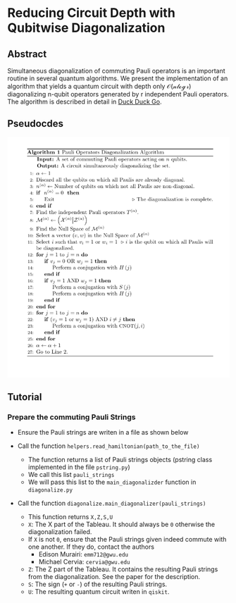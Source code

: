 # Reducing Circuit Depth with Qubitwise Diagonalization

## Abstract
Simultaneous diagonalization of commuting Pauli operators is an important routine in several quantum algorithms. 
We present the implementation of an algorithm that yields a quantum circuit with depth only $\mathcal{O(n \log r)}$ diagonalizing n-qubit
operators generated by r independent Pauli operators. The algorithm is described in detail in [Duck Duck Go](https://duckduckgo.com).

## Pseudocdes

![The algorithm pseudocode](figures/pseudocode.png)

## Tutorial

### Prepare the commuting Pauli Strings
* Ensure the Pauli strings are writen in a file as shown below

* Call the function `helpers.read_hamiltonian(path_to_the_file)`
  - The function returns a list of Pauli strings objects (pstring class implemented in the file `pstring.py`)
  - We call this list `pauli_strings`
  - We will pass this list to the `main_diagonalizder` function in `diagonalize.py`

* Call the function `diagonalize.main_diagonalizer(pauli_strings)`
  - This function returns `X,Z,S,U`
  - `X`: The X part of the Tableau. It should always be `0` otherwise the diagonalization failed.
  - If `X` is not `0`, ensure that the Pauli strings given indeed commute with one another. If they do, contact the authors 
    - Edison Murairi: `emm712@gwu.edu`
    - Michael Cervia: `cervia@gwu.edu`
  - `Z`: The Z part of the Tableau. It contains the resulting Pauli strings from the diagonalization. See the paper for the description. 
  - `S`: The sign (`+` or `-`) of the resulting Pauli strings.
  - `U`: The resulting quantum circuit writen in `qiskit`.